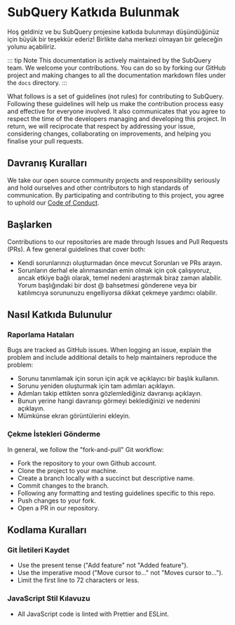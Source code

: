 # SubQuery Katkıda Bulunmak

Hoş geldiniz ve bu SubQuery projesine katkıda bulunmayı düşündüğünüz için büyük bir teşekkür ederiz! Birlikte daha merkezi olmayan bir geleceğin yolunu açabiliriz.

::: tip Note This documentation is actively maintained by the SubQuery team. We welcome your contributions. You can do so by forking our GitHub project and making changes to all the documentation markdown files under the `docs` directory. :::

What follows is a set of guidelines (not rules) for contributing to SubQuery. Following these guidelines will help us make the contribution process easy and effective for everyone involved. It also communicates that you agree to respect the time of the developers managing and developing this project. In return, we will reciprocate that respect by addressing your issue, considering changes, collaborating on improvements, and helping you finalise your pull requests.

## Davranış Kuralları

We take our open source community projects and responsibility seriously and hold ourselves and other contributors to high standards of communication. By participating and contributing to this project, you agree to uphold our [Code of Conduct](https://github.com/subquery/subql/blob/main/CODE_OF_CONDUCT.md).

## Başlarken

Contributions to our repositories are made through Issues and Pull Requests (PRs). A few general guidelines that cover both:

- Kendi sorunlarınızı oluşturmadan önce mevcut Sorunları ve PRs arayın.
- Sorunların derhal ele alınmasından emin olmak için çok çalışıyoruz, ancak etkiye bağlı olarak, temel nedeni araştırmak biraz zaman alabilir. Yorum başlığındaki bir dost @ bahsetmesi gönderene veya bir katılımcıya sorununuzu engelliyorsa dikkat çekmeye yardımcı olabilir.

## Nasıl Katkıda Bulunulur

### Raporlama Hataları

Bugs are tracked as GitHub issues. When logging an issue, explain the problem and include additional details to help maintainers reproduce the problem:

- Sorunu tanımlamak için sorun için açık ve açıklayıcı bir başlık kullanın.
- Sorunu yeniden oluşturmak için tam adımları açıklayın.
- Adımları takip ettikten sonra gözlemlediğiniz davranışı açıklayın.
- Bunun yerine hangi davranışı görmeyi beklediğinizi ve nedenini açıklayın.
- Mümkünse ekran görüntülerini ekleyin.

### Çekme İstekleri Gönderme

In general, we follow the "fork-and-pull" Git workflow:

- Fork the repository to your own Github account.
- Clone the project to your machine.
- Create a branch locally with a succinct but descriptive name.
- Commit changes to the branch.
- Following any formatting and testing guidelines specific to this repo.
- Push changes to your fork.
- Open a PR in our repository.

## Kodlama Kuralları

### Git İletileri Kaydet

- Use the present tense ("Add feature" not "Added feature").
- Use the imperative mood ("Move cursor to..." not "Moves cursor to...").
- Limit the first line to 72 characters or less.

### JavaScript Stil Kılavuzu

- All JavaScript code is linted with Prettier and ESLint.
